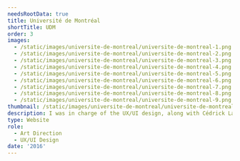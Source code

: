 ```yaml
---
needsRootData: true
title: Université de Montréal
shortTitle: UDM
order: 3
images:
  - /static/images/universite-de-montreal/universite-de-montreal-1.png
  - /static/images/universite-de-montreal/universite-de-montreal-2.png
  - /static/images/universite-de-montreal/universite-de-montreal-3.png
  - /static/images/universite-de-montreal/universite-de-montreal-4.png
  - /static/images/universite-de-montreal/universite-de-montreal-5.png
  - /static/images/universite-de-montreal/universite-de-montreal-6.png
  - /static/images/universite-de-montreal/universite-de-montreal-7.png
  - /static/images/universite-de-montreal/universite-de-montreal-8.png
  - /static/images/universite-de-montreal/universite-de-montreal-9.png
thumbnail: /static/images/universite-de-montreal/universite-de-montreal-intro.png
description: I was in charge of the UX/UI design, along with Cédrick Lachot, of a conference website for the university of Montreal.
type: Website
role:
  - Art Direction
  - UX/UI Design
date: '2016'
---
```

